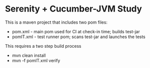 # Serenity + Cucumber-JVM Study

This is a maven project that includes two pom files:
* pom.xml - main pom used for CI at check-in time; builds test-jar
* pomIT.xml - test runner pom; scans test-jar and launches the tests

This requires a two step build process
* mvn clean install
* mvn -f pomIT.xml verify
